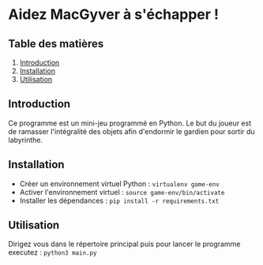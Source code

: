 # Aidez MacGyver à s'échapper !

## Table des matières ##

1.  [Introduction](#introduction)
2.  [Installation](#installation)
3.  [Utilisation](#utilisation)

## Introduction
Ce programme est un mini-jeu programmé en Python. Le but du joueur est de ramasser l'intégralité des objets afin d'endormir le gardien pour sortir du labyrinthe.

## Installation

-   Créer un environnement virtuel Python : ```virtualenv game-env```
-   Activer l'environnement virtuel : ```source game-env/bin/activate```
-   Installer les dépendances : ```pip install -r requirements.txt```

## Utilisation
Dirigez vous dans le répertoire principal puis pour lancer le programme executez : ```python3 main.py```
